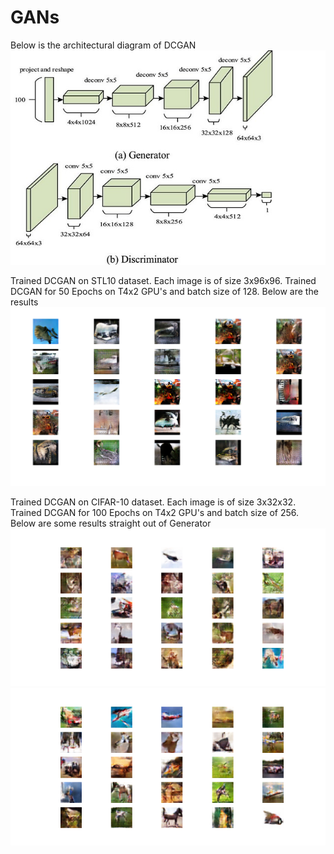 # GANs

Below is the architectural diagram of DCGAN
![image](https://github.com/Shiva18A/GANs/blob/main/imgs_results/dcgan.jpg?raw=true "architecture")


Trained DCGAN on STL10 dataset. Each image is of size 3x96x96. Trained DCGAN for 50 Epochs on T4x2 GPU's and batch size of 128. 
Below are the results
![image](https://github.com/Shiva18A/GANs/blob/main/imgs_results/output_images.png?raw=true "results")

Trained DCGAN on CIFAR-10 dataset. Each image is of size 3x32x32. Trained DCGAN for 100 Epochs on T4x2 GPU's and batch size of 256.
Below are some results straight out of Generator
![image](https://github.com/Shiva18A/GANs/blob/main/imgs_results/output_images1_cifar.png?raw=true "results")
![image](https://github.com/Shiva18A/GANs/blob/main/imgs_results/output_images2_cifar.png?raw=true "results")

